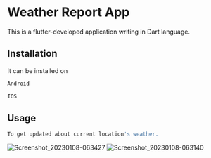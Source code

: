 # Weather Report App

This is a flutter-developed application writing in Dart language.

## Installation

It can be installed on

```bash
Android
```
```bash
IOS
```

## Usage

```python
To get updated about current location's weather.
```

![Screenshot_20230108-063427](https://user-images.githubusercontent.com/74013982/211175346-858c68bf-715c-4a77-8f66-ebc10797ae53.png)
![Screenshot_20230108-063140](https://user-images.githubusercontent.com/74013982/211175347-40739158-5e4c-45ce-a705-4eaa52543bd8.png)
